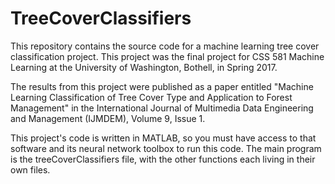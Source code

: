 # TreeCoverClassifiers
This repository contains the source code for a machine learning tree cover classification project. This project was the final project for CSS 581 Machine Learning at the University of Washington, Bothell, in Spring 2017. 

The results from this project were published as a paper entitled "Machine Learning Classification of Tree Cover Type and Application to Forest Management" in the International Journal of Multimedia Data Engineering and Management (IJMDEM), Volume 9, Issue 1.

This project's code is written in MATLAB, so you must have access to that software and its neural network toolbox to run this code. The main program is the treeCoverClassifiers file, with the other functions each living in their own files.
